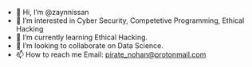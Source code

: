 - 👋 Hi, I’m @zaynnissan
- 👀 I’m interested in Cyber Security, Competetive Programming, Ethical Hacking
- 🌱 I’m currently learning Ethical Hacking.
- 💞️ I’m looking to collaborate on Data Science.
- 📫 How to reach me Email: pirate_nohan@protonmail.com

<!---
zaynnissan/zaynnissan is a ✨ special ✨ repository because its `README.md` (this file) appears on your GitHub profile.
You can click the Preview link to take a look at your changes.
--->
